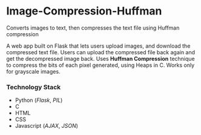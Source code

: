 # Image-Compression-Huffman
Converts images to text, then compresses the text file using Huffman compression

A web app built on Flask that lets users upload images, and download the compressed text file. Users can upload the compressed
file back again and get the decompressed image back. Uses **Huffman Compression** technique to compress the bits of each pixel
generated, using Heaps in C. Works only for grayscale images.

### Technology Stack
* Python (*Flask*, *PIL*)
* C
* HTML
* CSS
* Javascript (*AJAX*, *JSON*)
